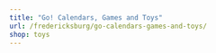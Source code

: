 ```yaml
---
title: "Go! Calendars, Games and Toys"
url: /fredericksburg/go-calendars-games-and-toys/
shop: toys
---
```

